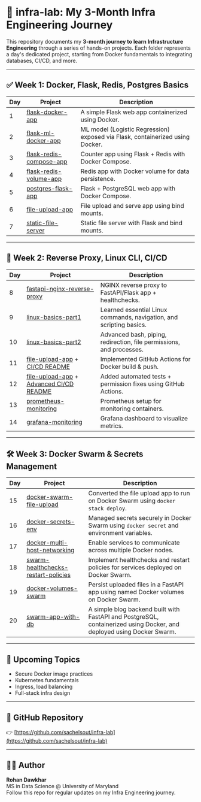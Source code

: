 # 🧱 infra-lab: My 3-Month Infra Engineering Journey

This repository documents my **3-month journey to learn Infrastructure Engineering** through a series of hands-on projects. Each folder represents a day's dedicated project, starting from Docker fundamentals to integrating databases, CI/CD, and more.

---

## ✅ Week 1: Docker, Flask, Redis, Postgres Basics

| Day | Project | Description |
|-----|---------|-------------|
| 1 | [flask-docker-app](https://github.com/sachelsout/infra-lab/tree/main/week-1/flask-docker-app) | A simple Flask web app containerized using Docker. |
| 2 | [flask-ml-docker-app](https://github.com/sachelsout/infra-lab/tree/main/week-1/flask-ml-docker-app) | ML model (Logistic Regression) exposed via Flask, containerized using Docker. |
| 3 | [flask-redis-compose-app](https://github.com/sachelsout/infra-lab/tree/main/week-1/flask-redis-compose-app) | Counter app using Flask + Redis with Docker Compose. |
| 4 | [flask-redis-volume-app](https://github.com/sachelsout/infra-lab/tree/main/week-1/flask-redis-volume-app) | Redis app with Docker volume for data persistence. |
| 5 | [postgres-flask-app](https://github.com/sachelsout/infra-lab/tree/main/week-1/postgres-flask-app) | Flask + PostgreSQL web app with Docker Compose. |
| 6 | [file-upload-app](https://github.com/sachelsout/infra-lab/tree/main/week-1/file-upload-app) | File upload and serve app using bind mounts. |
| 7 | [static-file-server](https://github.com/sachelsout/infra-lab/tree/main/week-1/static-file-server) | Static file server with Flask and bind mounts. |

---

## 🚧 Week 2: Reverse Proxy, Linux CLI, CI/CD

| Day | Project | Description |
|-----|---------|-------------|
| 8 | [fastapi-nginx-reverse-proxy](https://github.com/sachelsout/infra-lab/tree/main/week-2/fastapi-nginx-reverse-proxy) | NGINX reverse proxy to FastAPI/Flask app + healthchecks. |
| 9 | [linux-basics-part1](https://github.com/sachelsout/infra-lab/tree/main/week-2/linux-basics-part1) | Learned essential Linux commands, navigation, and scripting basics. |
| 10 | [linux-basics-part2](https://github.com/sachelsout/infra-lab/tree/main/week-2/linux-basics-part2) | Advanced bash, piping, redirection, file permissions, and processes. |
| 11 | [file-upload-app](https://github.com/sachelsout/infra-lab/tree/main/week-1/file-upload-app) + [CI/CD README](https://github.com/sachelsout/infra-lab/tree/main/week-2/cicd-github-actions) | Implemented GitHub Actions for Docker build & push. |
| 12 | [file-upload-app](https://github.com/sachelsout/infra-lab/tree/main/week-1/file-upload-app) + [Advanced CI/CD README](https://github.com/sachelsout/infra-lab/tree/main/week-2/advanced-cicd) | Added automated tests + permission fixes using GitHub Actions. |
| 13 | [prometheus-monitoring](https://github.com/sachelsout/infra-lab/tree/main/week-2/prometheus-monitoring) | Prometheus setup for monitoring containers. |
| 14 | [grafana-monitoring](https://github.com/sachelsout/infra-lab/tree/main/week-2/grafana-monitoring) | Grafana dashboard to visualize metrics. |

---

## 🛠️ Week 3: Docker Swarm & Secrets Management

| Day | Project | Description |
|-----|---------|-------------|
| 15 | [docker-swarm-file-upload](https://github.com/sachelsout/infra-lab/tree/main/week-3/docker-swarm-file-upload) | Converted the file upload app to run on Docker Swarm using `docker stack deploy`. |
| 16 | [docker-secrets-env](https://github.com/sachelsout/infra-lab/tree/main/week-3/docker-secrets-env) | Managed secrets securely in Docker Swarm using `docker secret` and environment variables. |
| 17 | [docker-multi-host-networking](https://github.com/sachelsout/infra-lab/tree/main/week-3/docker-multi-host-networking) | Enable services to communicate across multiple Docker nodes. |
| 18 | [swarm-healthchecks-restart-policies](https://github.com/sachelsout/infra-lab/tree/main/week-3/swarm-healthchecks-restart-policies) | Implement healthchecks and restart policies for services deployed on Docker Swarm. |
| 19 | [docker-volumes-swarm](https://github.com/sachelsout/infra-lab/tree/main/week-3/docker-volumes-swarm) | Persist uploaded files in a FastAPI app using named Docker volumes on Docker Swarm. |
| 20 | [swarm-app-with-db](https://github.com/sachelsout/infra-lab/tree/main/week-3/swarm-app-with-db) | A simple blog backend built with FastAPI and PostgreSQL, containerized using Docker, and deployed using Docker Swarm. |
---

## 🌱 Upcoming Topics

- Secure Docker image practices
- Kubernetes fundamentals
- Ingress, load balancing
- Full-stack infra design

---

## 🔗 GitHub Repository

👉 [https://github.com/sachelsout/infra-lab](https://github.com/sachelsout/infra-lab)

---

## 🧑‍💻 Author

**Rohan Dawkhar**  
MS in Data Science @ University of Maryland  
Follow this repo for regular updates on my Infra Engineering journey.
